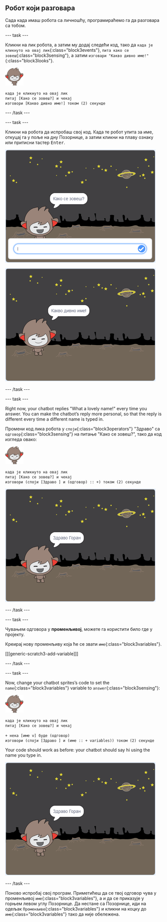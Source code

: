 ## Робот који разговара

Сада када имаш робота са личношћу, програмираћемо га да разговара са тобом.

\--- task \---

Кликни на лик робота, а затим му додај следећи код, тако да `када је кликнуто на овај лик`{:class="block3events"}, `пита како се зовеш`{:class="block3sensing"}, а затим `изговари "Какво дивно име!"`{:class="block3looks"}.

![нано лик](images/nano-sprite.png)

```blocks3
када је кликнуто на овај лик
питај [Како се зовеш?] и чекај
изговори [Какво дивно име!] током (2) секунде
```

\--- /task \---

\--- task \---

Кликни на робота да испробаш свој код. Када те робот упита за име, откуцај га у поље на дну Позорнице, а затим кликни на плаву ознаку или притисни тастер <kbd>Enter</kbd>.

![Испробавање роботовог одговора](images/chatbot-ask-test1.png)

![Испробавање роботовог одговора](images/chatbot-ask-test2.png)

\--- /task \---

\--- task \---

Right now, your chatbot replies "What a lovely name!" every time you answer. You can make the chatbot’s reply more personal, so that the reply is different every time a different name is typed in.

Промени код лика робота у `споји`{:class="block3operators"} "Здраво" са `одговор`{:class="block3sensing"} на питање "Како се зовеш?", тако да код изгледа овако:

![нано лик](images/nano-sprite.png)

```blocks3
када је кликнуто на овај лик
питај [Како се зовеш?] и чекај
изговори (споји [Здраво ] и (одговор) :: +) током (2) секунде
```

![Испробавање прилагођеног одговора](images/chatbot-answer-test.png)

\--- /task \---

\--- task \---

Чувањем одговора у **променљивој**, можете га користити било где у пројекту.

Креирај нову променљиву која ће се звати `име`{:class="block3variables"}.

[[[generic-scratch3-add-variable]]]

\--- /task \---

\--- task \---

Now, change your chatbot sprites’s code to set the `name`{:class="block3variables"} variable to `answer`{:class="block3sensing"}:

![нано лик](images/nano-sprite.png)

```blocks3
када је кликнуто на овај лик
питај [Како се зовеш?] и чекај

+ нека [име v] буде (одговор)
изговори (споји [Здраво ] и (име :: + variables)) током (2) секунде
```

Your code should work as before: your chatbot should say hi using the name you type in.

![Испробавање прилагођеног одговора](images/chatbot-answer-test.png)

\--- /task \---

Поново испробај свој програм. Приметићеш да се твој одговор чува у променљивој `име`{:class="block3variables"}, а и да се приказује у горњем левом углу Позорнице. Да нестане са Позорнице, иди на одељак `Променљиве`{:class="block3variables"} и кликни на коцку до `име`{:class="block3variables"} тако да није обележена.